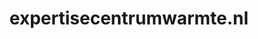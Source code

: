 ---
layout: post
title:  "expertisecentrumwarmte.nl"
internal_url:  "/dutchgov/expertisecentrumwarmte.nl.html"
subdomains_count: 2
all_subdomains_count: 2
urls_count: 2
ssl_rank: 0
http_rank: 70
url_link: /data/expertisecentrumwarmte.nl/urls.txt
all_subdomains_link: /data/expertisecentrumwarmte.nl/all_subdomains.txt
subdomains_link: /data/expertisecentrumwarmte.nl/subdomains.txt
categories: dutchgov
---